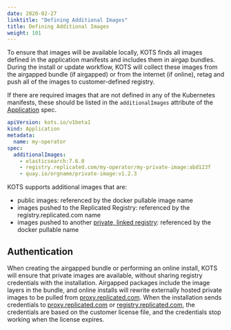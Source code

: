 ```yaml
---
date: 2020-02-27
linktitle: "Defining Additional Images"
title: Defining Additional Images
weight: 101
---
```


To ensure that images will be available locally, KOTS finds all images defined in the application manifests and includes them in airgap bundles. During the install or update workflow, KOTS will collect these images from the airgapped bundle (if airgapped) or from the internet (if online), retag and push all of the images to customer-defined registry.

If there are required images that are not defined in any of the Kubernetes manifests, these should be listed in the `additionalImages` attribute of the [Application](/reference/v1beta1/application/) spec.

```yaml
apiVersion: kots.io/v1beta1
kind: Application
metadata:
  name: my-operator
spec:
  additionalImages:
    - elasticsearch:7.6.0
    - registry.replicated.com/my-operator/my-private-image:abd123f
    - quay.io/orgname/private-image:v1.2.3
```

KOTS supports additional images that are:

- public images: referenced by the docker pullable image name
- images pushed to the Replicated Registry: referenced by the registry.replicated.com name
- images pushed to another [private, linked registry](https://kots.io/vendor/packaging/private-images/): referenced by the docker pullable name

## Authentication

When creating the airgapped bundle or performing an online install, KOTS will ensure that private images are available, without sharing registry credentials with the installation. Airgapped packages include the image layers in the bundle, and online installs will rewrite externally hosted private images to be pulled from [proxy.replicated.com](https://proxy.replicated.com). When the installation sends credentials to [proxy.replicated.com](https://proxy.replicated.com) or [registry.replicated.com](https://registry.replicated.com), the credentials are based on the customer license file, and the credentials stop working when the license expires.
